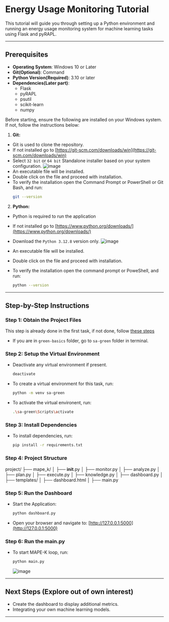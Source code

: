 # Energy Usage Monitoring Tutorial

This tutorial will guide you through setting up a Python environment and running an energy usage monitoring system for machine learning tasks using Flask and pyRAPL.

---

## Prerequisites

- **Operating System**: Windows 10 or Later
- **Git(Optional)**: Command
- **Python Version(Required)**: 3.10 or later
- **Dependencies(Later part)**:
  - Flask
  - pyRAPL
  - psutil
  - scikit-learn
  - numpy

Before starting, ensure the following are installed on your Windows system. If not, follow the instructions below:

1. **Git:**
  - Git is used to clone the repository.
  - If not installed go to [https://git-scm.com/downloads/win](https://git-scm.com/downloads/win)
  - Select `32 bit` or `64 bit` Standalone installer based on your system configuration.
    ![image](https://github.com/user-attachments/assets/346a7513-e4c3-4e4a-9a40-d86c6e419166)
  - An executable file will be installed.
  - Double click on the file and proceed with installation.
  - To verify the installation open the Command Prompt or PowerShell or Git Bash, and run:
    ```bash
    git --version
    ```
    
2. **Python:**
  - Python is required to run the application
  - If not installed go to [https://www.python.org/downloads/](https://www.python.org/downloads/)
  - Download the `Python 3.12.8` version only.
    ![image](https://github.com/user-attachments/assets/f4b612c0-1dfc-47dc-9823-4492a8ae2be4)

  - An executable file will be installed.
  - Double click on the file and proceed with installation.
  - To verify the installation open the command prompt or PoweShell, and run:
    ```bash
    python --version
    ```
---

## Step-by-Step Instructions

### Step 1: Obtain the Project Files

This step is already done in the first task, if not done, follow [these steps](https://github.com/sa4s-serc/sustainability-self-adaptation-basics/blob/main/green-basics/README_LINUX.md#step-1-obtain-the-project-files)

- If you are in `green-basics` folder, go to `sa-green` folder in terminal.

### Step 2: Setup the Virtual Environment

- Deactivate any virtual environment if present.
  ```bash
  deactivate
  ```
- To create a virtual environment for this task, run:
  ```bash
  python -m venv sa-green
  ```
- To activate the virtual environent, run:
  ```bash
  .\sa-green\Scripts\activate
  ```


### Step 3: Install Dependencies

- To install dependencies, run:
  ```bash
  pip install -r requirements.txt
  ```

### Step 4: Project Structure

  project/
  ├── mape_k/
  │   ├── __init__.py
  │   ├── monitor.py
  │   ├── analyze.py
  │   ├── plan.py
  │   ├── execute.py
  │   ├── knowledge.py
  │
  ├── dashboard.py
  │
  ├── templates/
  │   ├── dashboard.html
  │
  ├── main.py

### Step 5: Run the Dashboard

- Start the Application:
  ```bash
  python dashboard.py
  ```

- Open your browser and navigate to: [http://127.0.0.1:5000](http://127.0.0.1:5000)


### Step 6: Run the main.py

- To start MAPE-K loop, run:
  ```bash
  python main.py
  ```
  ![image](https://github.com/user-attachments/assets/e633e522-dc7c-4e0f-9b39-4ff36aa08e12)

---

## Next Steps (Explore out of own interest)

- Create the dashboard to display additional metrics.
- Integrating your own machine learning models.

---
  
  


